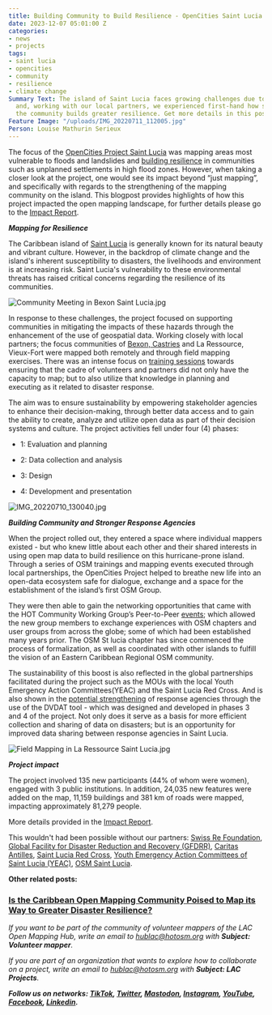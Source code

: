 ```yaml
---
title: Building Community to Build Resilience - OpenCities Saint Lucia Impact
date: 2023-12-07 05:01:00 Z
categories:
- news
- projects
tags:
- saint lucia
- opencities
- community
- resilience
- climate change
Summary Text: The island of Saint Lucia faces growing challenges due to climate change
  and, working with our local partners, we experienced first-hand how strengthening
  the community builds greater resilience. Get more details in this post!
Feature Image: "/uploads/IMG_20220711_112005.jpg"
Person: Louise Mathurin Serieux
---
```


The focus of the [OpenCities Project Saint Lucia](https://www.hotosm.org/open-cities-saint-lucia.html) was mapping areas most vulnerable to floods and landslides and [building resilience](https://thevoiceslu.com/2022/01/digital-crowd-sourced-mapping-to-kick-off-in-saint-lucia/) in communities such as unplanned settlements in high flood zones. However, when taking a closer look at the project, one would see its impact beyond “just mapping”, and specifically with regards to the strengthening of the mapping community on the island. This blogpost provides highlights of how this project impacted the open mapping landscape, for further details please go to the [Impact Report](https://www.hotosm.org/uploads/Open%20Cities_Impact%20Report_SaintLucia.pdf).

***Mapping for Resilience***

The Caribbean island of [Saint Lucia](https://www.hotosm.org/where-we-work/saint-lucia/) is generally known for its natural beauty and vibrant culture. However, in the backdrop of climate change and the island's inherent susceptibility to disasters, the livelihoods and environment is at increasing risk. Saint Lucia's vulnerability to these environmental threats has raised critical concerns regarding the resilience of its communities.

![Community Meeting in Bexon Saint Lucia.jpg](/uploads/Community%20Meeting%20in%20Bexon%20Saint%20Lucia.jpg)

In response to these challenges, the project focused on supporting communities in mitigating the impacts of these hazards through the enhancement of the use of geospatial data. Working closely with local partners; the focus communities of [Bexon, Castries](https://www.openstreetmap.org/node/6335688485) and La Ressource, Vieux-Fort were mapped both remotely and through field mapping exercises. There was an intense focus on [training sessions](https://www.govt.lc/news/disaster-resilience-partners-participate-in-field-mapping-training) towards ensuring that the cadre of volunteers and partners did not only have the capacity to map; but to also utilize that knowledge in planning and executing as it related to disaster response.

The aim was to ensure sustainability by empowering stakeholder agencies to enhance their decision-making, through better data access and to gain the ability to create, analyze and utilize open data as part of their decision systems and culture. The project activities fell under four (4) phases:

* 1: Evaluation and planning


* 2: Data collection and analysis


* 3: Design


* 4: Development and presentation

![IMG_20220710_130040.jpg](/uploads/IMG_20220710_130040.jpg)

***Building Community and Stronger Response Agencies***

When the project rolled out, they entered a space where individual mappers existed - but who knew little about each other and their shared interests in using open map data to build resilience on this hurricane-prone island. Through a series of OSM trainings and mapping events executed through local partnerships, the OpenCities Project helped to breathe new life into an open-data ecosystem safe for dialogue, exchange and a space for the establishment of the island’s first OSM Group.

They were then able to gain the networking opportunities that came with the HOT Community Working Group’s Peer-to-Peer [events](https://www.openstreetmap.org/user/LFF_490_Alexander/diary); which allowed the new group members to exchange experiences with OSM chapters and user groups from across the globe; some of which had been established many years prior. The OSM St lucia chapter has since commenced the process of formalization, as well as coordinated with other islands to fulfill the vision of an Eastern Caribbean Regional OSM community.

The sustainability of this boost is also reflected in the global partnerships facilitated during the project such as the MOUs with the local Youth Emergency Action Committees(YEAC) and the Saint Lucia Red Cross. And is also shown in the [potential strengthening](https://www.youtube.com/watch?v=8Hmp6DhZr0g) of response agencies through the use of the DVDAT tool - which was designed and developed in phases 3 and 4 of the project.  Not only does it serve as a basis for more efficient collection and sharing of data on disasters; but is an opportunity for improved data sharing between response agencies in Saint Lucia.

![Field Mapping in La Ressource Saint Lucia.jpg](/uploads/Field%20Mapping%20in%20La%20Ressource%20Saint%20Lucia.jpg)

***Project impact***

The project involved 135 new participants (44% of whom were women), engaged with 3 public institutions. In addition, 24,035 new features were added on the map, 11,159 buildings and 381 km of roads were mapped, impacting approximately 81,279 people.

More details provided in the [Impact Report](https://www.hotosm.org/uploads/Open%20Cities_Impact%20Report_SaintLucia.pdf).

This wouldn't had been possible without our partners: [Swiss Re Foundation](https://www.swissrefoundation.org/), [Global Facility for Disaster Reduction and Recovery (GFDRR)](https://www.gfdrr.org/en), [Caritas Antilles](https://www.caritas.org/where-caritas-work/latin-america/antilles/), [Saint Lucia Red Cross](https://www.saintluciaredcross.org/), [Youth Emergency Action Committees of Saint Lucia (YEAC)](https://www.facebook.com/YEACSLU), [OSM Saint Lucia](https://wiki.openstreetmap.org/wiki/WikiProject_Saint_Lucia).

**Other related posts:**

### [Is the Caribbean Open Mapping Community Poised to Map its Way to Greater Disaster Resilience?](https://www.hotosm.org/updates/is-the-caribbean-open-mapping-community-poised-to-map-its-way-to-greater-disaster-resilience/)

*If you want to be part of the community of volunteer mappers of the LAC Open Mapping Hub, write an email to [hublac@hotosm.org](https://www.hotosm.org/updates/mapping-as-a-response-to-the-disaster-in-esmeraldas-ecuador/hublatam@hotosm.org) with **Subject: Volunteer mapper**.*

*If you are part of an organization that wants to explore how to collaborate on a project, write an email to [hublac@hotosm.org](https://www.hotosm.org/updates/mapping-as-a-response-to-the-disaster-in-esmeraldas-ecuador/hublatam@hotosm.org) with **Subject: LAC Projects**.*

***Follow us on networks: [TikTok](https://www.tiktok.com/@mapeoabierto_la?lang=es), [Twitter](https://twitter.com/mapeoabierto_la), [Mastodon](https://mapstodon.space/@mapeoabierto_la), [Instagram](https://www.instagram.com/mapeoabierto_la/), [YouTube](https://www.youtube.com/channel/UCTH6Z_QODJ4NmmBmubS68VA), [Facebook](https://www.facebook.com/Mapeo-abierto-Am%C3%A9rica-Latina-102804808622456/), [Linkedin](https://www.linkedin.com/showcase/91453300/admin/feed/posts/).***